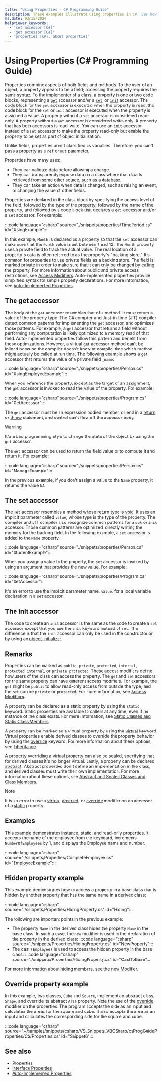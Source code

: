 ```yaml
---
title: "Using Properties - C# Programming Guide"
description: These examples illustrate using properties in C#. See how the get and set accessors implement read and write access and find out about uses for properties.
ms.date: 03/15/2024
helpviewer_keywords: 
  - "set accessor [C#]"
  - "get accessor [C#]"
  - "properties [C#], about properties"
---
```

# Using Properties (C# Programming Guide)

Properties combine aspects of both fields and methods. To the user of an object, a property appears to be a field; accessing the property requires the same syntax. To the implementer of a class, a property is one or two code blocks, representing a [`get`](../../language-reference/keywords/get.md) accessor and/or a [`set`](../../language-reference/keywords/set.md), or [`init`](../../language-reference/keywords/init.md) accessor. The code block for the `get` accessor is executed when the property is read; the code block for the `set` or `init` accessor is executed when the property is assigned a value. A property without a `set` accessor is considered read-only. A property without a `get` accessor is considered write-only. A property that has both accessors is read-write. You can use an `init` accessor instead of a `set` accessor to make the property read-only but enable the property to be set as part of object initialization.

Unlike fields, properties aren't classified as variables. Therefore, you can't pass a property as a [`ref`](../../language-reference/keywords/ref.md) or [`out`](../../language-reference/keywords/method-parameters.md#out-parameter-modifier) parameter.

Properties have many uses:

- They can validate data before allowing a change.
- They can transparently expose data on a class where that data is retrieved from some other source, such as a database.
- They can take an action when data is changed, such as raising an event, or changing the value of other fields.

Properties are declared in the class block by specifying the access level of the field, followed by the type of the property, followed by the name of the property, and followed by a code block that declares a `get`-accessor and/or a `set` accessor. For example:

:::code language="csharp" source="./snippets/properties/TimePeriod.cs" id="UsingExample":::

In this example, `Month` is declared as a property so that the `set` accessor can make sure that the `Month` value is set between 1 and 12. The `Month` property uses a private field to track the actual value. The real location of a property's data is often referred to as the property's "backing store." It's common for properties to use private fields as a backing store. The field is marked private in order to make sure that it can only be changed by calling the property. For more information about public and private access restrictions, see [Access Modifiers](./access-modifiers.md). Auto-implemented properties provide simplified syntax for simple property declarations. For more information, see [Auto-Implemented Properties](auto-implemented-properties.md).

## The get accessor

The body of the `get` accessor resembles that of a method. It must return a value of the property type. The C# compiler and Just-in-time (JIT) compiler detect common patterns for implementing the `get` accessor, and optimizes those patterns. For example, a `get` accessor that returns a field without performing any computation is likely optimized to a memory read of that field. Auto-implemented properties follow this pattern and benefit from these optimizations. However, a virtual `get` accessor method can't be inlined because the compiler doesn't know at compile-time which method might actually be called at run time. The following example shows a `get` accessor that returns the value of a private field `_name`:

:::code language="csharp" source="./snippets/properties/Person.cs" id="UsingEmployeeExample":::

When you reference the property, except as the target of an assignment, the `get` accessor is invoked to read the value of the property. For example:

:::code language="csharp" source="./snippets/properties/Program.cs" id="GetAccessor":::

The `get` accessor must be an expression bodied member, or end in a [return](../../language-reference/statements/jump-statements.md#the-return-statement) or [throw](../../language-reference/statements/exception-handling-statements.md#the-throw-statement) statement, and control can't flow off the accessor body.

> [!WARNING]
> It's a bad programming style to change the state of the object by using the `get` accessor.

The `get` accessor can be used to return the field value or to compute it and return it. For example:

:::code language="csharp" source="./snippets/properties/Person.cs" id="ManageExample":::

In the previous example, if you don't assign a value to the `Name` property, it returns the value `NA`.

## The set accessor

The `set` accessor resembles a method whose return type is [void](../../language-reference/builtin-types/void.md). It uses an implicit parameter called `value`, whose type is the type of the property. The compiler and JIT compiler also recognize common patterns for a `set` or `init` accessor. Those common patterns are optimized, directly writing the memory for the backing field. In the following example, a `set` accessor is added to the `Name` property:

:::code language="csharp" source="./snippets/properties/Person.cs" id="StudentExample":::

When you assign a value to the property, the `set` accessor is invoked by using an argument that provides the new value. For example:

:::code language="csharp" source="./snippets/properties/Program.cs" id="SetAccessor":::

It's an error to use the implicit parameter name, `value`, for a local variable declaration in a `set` accessor.

## The init accessor

The code to create an `init` accessor is the same as the code to create a `set` accessor except that you use the `init` keyword instead of `set`. The difference is that the `init` accessor can only be used in the constructor or by using an [object-initializer](object-and-collection-initializers.md).

## Remarks

Properties can be marked as `public`, `private`, `protected`, `internal`, `protected internal`, or `private protected`. These access modifiers define how users of the class can access the property. The `get` and `set` accessors for the same property can have different access modifiers. For example, the `get` might be `public` to allow read-only access from outside the type, and the `set` can be `private` or `protected`. For more information, see [Access Modifiers](./access-modifiers.md).

A property can be declared as a static property by using the `static` keyword. Static properties are available to callers at any time, even if no instance of the class exists. For more information, see [Static Classes and Static Class Members](./static-classes-and-static-class-members.md).

A property can be marked as a virtual property by using the [virtual](../../language-reference/keywords/virtual.md) keyword. Virtual properties enable derived classes to override the property behavior by using the [override](../../language-reference/keywords/override.md) keyword. For more information about these options, see [Inheritance](../../fundamentals/object-oriented/inheritance.md).

A property overriding a virtual property can also be [sealed](../../language-reference/keywords/sealed.md), specifying that for derived classes it's no longer virtual. Lastly, a property can be declared [abstract](../../language-reference/keywords/abstract.md). Abstract properties don't define an implementation in the class, and derived classes must write their own implementation. For more information about these options, see [Abstract and Sealed Classes and Class Members](abstract-and-sealed-classes-and-class-members.md).

> [!NOTE]
> It is an error to use a [virtual](../../language-reference/keywords/virtual.md), [abstract](../../language-reference/keywords/abstract.md), or [override](../../language-reference/keywords/override.md) modifier on an accessor of a [static](../../language-reference/keywords/static.md) property.

## Examples

This example demonstrates instance, static, and read-only properties. It accepts the name of the employee from the keyboard, increments `NumberOfEmployees` by 1, and displays the Employee name and number.

:::code language="csharp" source="./snippets/Properties/CompleteEmployee.cs" id="EmployeeExample":::

## Hidden property example

This example demonstrates how to access a property in a base class that is hidden by another property that has the same name in a derived class:

:::code language="csharp" source="./snippets/Properties/HidingProperty.cs" id="Hiding":::

The following are important points in the previous example:

- The property `Name` in the derived class hides the property `Name` in the base class. In such a case, the `new` modifier is used in the declaration of the property in the derived class:
     :::code language="csharp" source="./snippets/Properties/HidingProperty.cs" id="NewProperty":::
- The cast `(Employee)` is used to access the hidden property in the base class:
     :::code language="csharp" source="./snippets/Properties/HidingProperty.cs" id="CastToBase":::

For more information about hiding members, see the [new Modifier](../../language-reference/keywords/new-modifier.md).

## Override property example

In this example, two classes, `Cube` and `Square`, implement an abstract class, `Shape`, and override its abstract `Area` property. Note the use of the [override](../../language-reference/keywords/override.md) modifier on the properties. The program accepts the side as an input and calculates the areas for the square and cube. It also accepts the area as an input and calculates the corresponding side for the square and cube.

:::code language="csharp" source="~/samples/snippets/csharp/VS_Snippets_VBCSharp/csProgGuideProperties/CS/Properties.cs" id="Snippet6":::

## See also

- [Properties](properties.md)
- [Interface Properties](interface-properties.md)
- [Auto-Implemented Properties](auto-implemented-properties.md)
